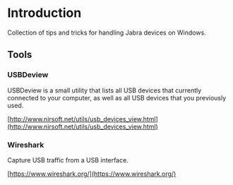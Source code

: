 # Introduction
Collection of tips and tricks for handling Jabra devices on Windows.

## Tools

### USBDeview
USBDeview is a small utility that lists all USB devices that currently connected to your computer, as well as all USB devices that you previously used. 

[http://www.nirsoft.net/utils/usb_devices_view.html](http://www.nirsoft.net/utils/usb_devices_view.html)

### Wireshark
Capture USB traffic from a USB interface.

[https://www.wireshark.org/](https://www.wireshark.org/)
